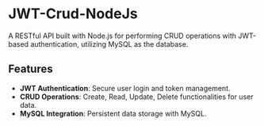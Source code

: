 # JWT-Crud-NodeJs

A RESTful API built with Node.js for performing CRUD operations with JWT-based authentication, utilizing MySQL as the database.

## Features

- **JWT Authentication**: Secure user login and token management.
- **CRUD Operations**: Create, Read, Update, Delete functionalities for user data.
- **MySQL Integration**: Persistent data storage with MySQL.